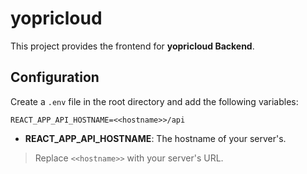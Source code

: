 
# **yopricloud**

This project provides the frontend for **yopricloud Backend**.

## Configuration

Create a `.env` file in the root directory and add the following variables:

```
REACT_APP_API_HOSTNAME=<<hostname>>/api
```

- **REACT_APP_API_HOSTNAME**: The hostname of your server's.

> Replace `<<hostname>>` with your server's URL.
